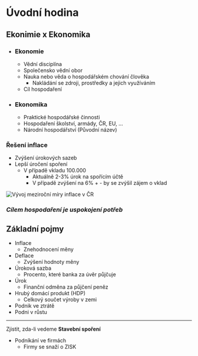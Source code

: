 # Úvodní hodina

## Ekonimie x Ekonomika

- ### Ekonomie
  - Vědní disciplína
  - Společensko vědní obor
  - Nauka nebo věda o hospodářském chování člověka
    - Nakládání se zdroji, prostředky a jejich využíváním
  - Cíl hospodaření
- ### Ekonomika
  - Praktické hospodářské činnosti
  - Hospodaření školství, armády, ČR, EU, ...
  - Národní hospodářství (Původní název)

### Řešení **inflace**

- Zvýšení úrokových sazeb
- Lepší úročení spoření
  - V případě vkladu 100.000
    - Aktuálně 2-3% úrok na spořícím účtě
    - V případě zvýšení na 6% + - by se zvýšil zájem o vklad

![Vývoj meziroční míry inflace v ČR](https://www.finez.cz/obj/files/data/static_pages/clanky/2019/2019-06-20_Inflace-v-CR_historicky-vyvoj.png)

### _Cílem hospodaření je uspokojení potřeb_

## Základní pojmy

- Inflace
  - Znehodnocení měny
- Deflace
  - Zvýšení hodnoty měny
- Úroková sazba
  - Procento, které banka za úvěr půjčuje
- Úrok
  - Finanční odměna za půjčení peněz
- Hrubý domácí produkt (HDP)
  - Celkový součet výroby v zemi
- Podnik ve ztrátě
- Podni v růstu

---

Zjistit, zda-li vedeme **Stavební spoření**

- Podníkání ve firmách
  - Firmy se snaží o ZISK
